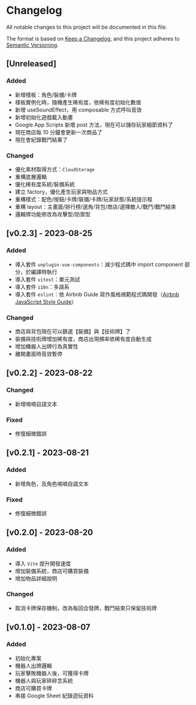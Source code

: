 # Changelog

All notable changes to this project will be documented in this file.

The format is based on [Keep a Changelog](https://keepachangelog.com/en/1.0.0/),
and this project adheres to [Semantic Versioning](https://semver.org/spec/v2.0.0.html).

## [Unreleased]

### Added

- 新增樣板：角色/裝備/卡牌
- 樣板實例化時，隨機產生稀有度，依稀有度初始化數值
- 新增 useSoundEffect，用 composable 方式呼叫音效
- 新增初始化遊戲載入動畫
- Google App Scripts 新增 post 方法，現在可以儲存玩家細節資料了
- 現在商店每 10 分鐘會更新一次商品了
- 現在會紀錄戰鬥結果了

### Changed

- 優化素材取得方式：`CloudStorage`
- 重構底層邏輯
- 優化稀有度系統/裝備系統
- 建立 factory，優化產生玩家與物品方式
- 重構樣式：配色/按鈕/卡牌/裝備/卡牌/玩家狀態/系統提示框
- 重構 layout：主畫面/排行榜/選角/背包/商店/選擇敵人/戰鬥/戰鬥結束
- 邏輯牌功能修改為攻擊型/防禦型

## [v0.2.3] - 2023-08-25

### Added

- 導入套件 `unplugin-vue-components`：減少程式碼中 import component 部分，於編譯時執行
- 導入套件 `vitest`：單元測試
- 導入套件 `i18n`：多語系
- 導入套件 `eslint`：依 Airbnb Guide 寫作風格規範程式碼開發（[Airbnb JavaScript Style Guide](https://github.com/airbnb/javascript)）

### Changed

- 商店與背包現在可以篩選【裝備】與【技術牌】了
- 裝備與技術牌增加稀有度，商店出現頻率依稀有度自動生成
- 增加機器人出牌行為真實性
- 離開畫面時音效暫停

## [v0.2.2] - 2023-08-22

### Changed

- 新增喃喃自語文本

### Fixed

- 修復細微錯誤

## [v0.2.1] - 2023-08-21

### Added

- 新增角色，及角色喃喃自語文本

### Fixed

- 修復細微錯誤

## [v0.2.0] - 2023-08-20

### Added

- 導入 `Vite` 提升開發速度
- 增加裝備系統，商店可購買裝備
- 增加物品詳細說明

### Changed

- 取消卡牌保存機制，改為每回合發牌，戰鬥結束只保留技術牌

## [v0.1.0] - 2023-08-07

### Added

- 初始化專案
- 機器人出牌邏輯
- 玩家擊敗機器人後，可獲得卡牌
- 機器人與玩家碎碎念系統
- 商店可購買卡牌
- 串接 Google Sheet 紀錄遊玩資料
